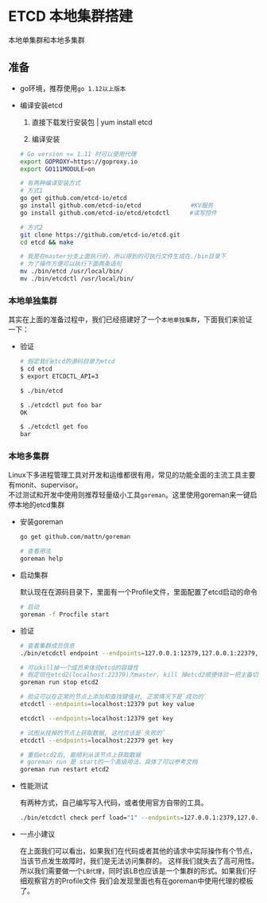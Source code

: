# ETCD 本地集群搭建

本地单集群和本地多集群

## 准备

* go环境，推荐使用```go 1.12以上版本```

* 编译安装etcd

    1. 直接下载发行安装包 | yum install etcd

    2. 编译安装

    ```bash
    # Go version >= 1.11 时可以使用代理
    export GOPROXY=https://goproxy.io
    export GO111MODULE=on

    # 有两种编译安装方式
    # 方式1
    go get github.com/etcd-io/etcd
    go install github.com/etcd-io/etcd   　　　　　　 #KV服务
    go install github.com/etcd-io/etcd/etcdctl  　  #读写控件

    # 方式2
    git clone https://github.com/etcd-io/etcd.git
    cd etcd && make

    # 我是在master分支上面执行的，所以得到的可执行文件生成在./bin目录下
    # 为了操作方便可以执行下面两条语句
    mv ./bin/etcd /usr/local/bin/
    mv ./bin/etcdctl /usr/local/bin/
    ```

### 本地单独集群

其实在上面的准备过程中，我们已经搭建好了一个```本地单独集群```，下面我们来验证一下：

* 验证

    ```bash
    # 假定我们etcd的源码目录为etcd
    $ cd etcd
    $ export ETCDCTL_API=3

    $ ./bin/etcd

    $ ./etcdctl put foo bar
    OK

    $ ./etcdctl get foo
    bar
    ```

### 本地多集群

Linux下多进程管理工具对开发和运维都很有用，常见的功能全面的主流工具主要有monit、supervisor。</br>
不过测试和开发中使用则推荐轻量级小工具```goreman```。这里使用goreman来一键启停本地的etcd集群

* 安装goreman

    ```bash
    go get github.com/mattn/goreman

    # 查看用法
    goreman help
    ```

* 启动集群

    默认现在在源码目录下，里面有一个Profile文件，里面配置了etcd启动的命令

    ```bash
    # 启动
    goreman -f Procfile start
    ```

* 验证

    ```bash
    # 查看集群成员信息
    ./bin/etcdctl endpoint --endpoints=127.0.0.1:12379,127.0.0.1:22379,127.0.0.1:32379 status -w table

    # 可以kill掉一个成员来体验etcd的容错性
    # 假定现在etcd2(localhost:22379)为master, kill 掉etcd2顺便体验一把主备切换
    goreman run stop etcd2

    # 验证可以在正常的节点上添加和查找键值对, 正常情况下是`成功的`
    etcdctl --endpoints=localhost:12379 put key value

    etcdctl --endpoints=localhost:12379 get key

    # 试图从挂掉的节点上获取数据, 这时应该是`失败的`
    etcdctl --endpoints=localhost:22379 get key

    # 重启etcd2后, 能顺利从该节点上获取数据
    # goreman run 是 start的一个高级用法，具体了可以参考文档
    goreman run restart etcd2
    ```

* 性能测试

    有两种方式，自己编写写入代码，或者使用官方自带的工具。

    ```bash
    ./bin/etcdctl check perf load="1" --endpoints=127.0.0.1:2379,127.0.0.1:22379,127.0.0.1:32379
    ```

* 一点小建议

    在上面我们可以看出，如果我们在代码或者其他的请求中实际操作有个节点，当该节点发生故障时，我们是无法访问集群的。
这样我们就失去了高可用性。所以我们需要做一个```LB代理```，同时该LB也应该是一个集群的形式。如果我们仔细观察官方的Profile文件
我们会发现里面也有在goreman中使用代理的模板了。
